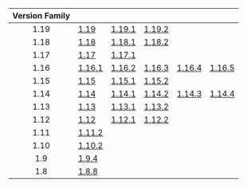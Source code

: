 | Version Family | | | | | |
|:---:|---|---|---|---|---|
| 1.19 | [1.19](https://github.com/BaldGang/spigot-build/releases/download/20221122/spigot-1.19.jar) | [1.19.1](https://github.com/BaldGang/spigot-build/releases/download/20221122/spigot-1.19.1.jar) | [1.19.2](https://github.com/BaldGang/spigot-build/releases/download/20221122/spigot-1.19.2.jar) | | |
| 1.18 | [1.18](https://github.com/BaldGang/spigot-build/releases/download/20221122/spigot-1.18.jar) | [1.18.1](https://github.com/BaldGang/spigot-build/releases/download/20221122/spigot-1.18.1.jar) | [1.18.2](https://github.com/BaldGang/spigot-build/releases/download/20221122/spigot-1.18.2.jar) | | |
| 1.17 | [1.17](https://github.com/BaldGang/spigot-build/releases/download/20221122/spigot-1.17.jar) | [1.17.1](https://github.com/BaldGang/spigot-build/releases/download/20221122/spigot-1.17.1.jar) | | | |
| 1.16 | [1.16.1](https://github.com/BaldGang/spigot-build/releases/download/20221122/spigot-1.16.1.jar) | [1.16.2](https://github.com/BaldGang/spigot-build/releases/download/20221122/spigot-1.16.2.jar) | [1.16.3](https://github.com/BaldGang/spigot-build/releases/download/20221122/spigot-1.16.3.jar) | [1.16.4](https://github.com/BaldGang/spigot-build/releases/download/20221122/spigot-1.16.4.jar) | [1.16.5](https://github.com/BaldGang/spigot-build/releases/download/20221122/spigot-1.16.5.jar) |
| 1.15 | [1.15](https://github.com/BaldGang/spigot-build/releases/download/20221122/spigot-1.15.jar) | [1.15.1](https://github.com/BaldGang/spigot-build/releases/download/20221122/spigot-1.15.1.jar) | [1.15.2](https://github.com/BaldGang/spigot-build/releases/download/20221122/spigot-1.15.2.jar) | | |
| 1.14 | [1.14](https://github.com/BaldGang/spigot-build/releases/download/20221122/spigot-1.14.jar) | [1.14.1](https://github.com/BaldGang/spigot-build/releases/download/20221122/spigot-1.14.1.jar) | [1.14.2](https://github.com/BaldGang/spigot-build/releases/download/20221122/spigot-1.14.2.jar) | [1.14.3](https://github.com/BaldGang/spigot-build/releases/download/20221122/spigot-1.14.3.jar) | [1.14.4](https://github.com/BaldGang/spigot-build/releases/download/20221122/spigot-1.14.4.jar) |
| 1.13 | [1.13](https://github.com/BaldGang/spigot-build/releases/download/20221122/spigot-1.13.jar) | [1.13.1](https://github.com/BaldGang/spigot-build/releases/download/20221122/spigot-1.13.1.jar) | [1.13.2](https://github.com/BaldGang/spigot-build/releases/download/20221122/spigot-1.13.2.jar) | | |
| 1.12 | [1.12](https://github.com/BaldGang/spigot-build/releases/download/20221122/spigot-1.12.jar) | [1.12.1](https://github.com/BaldGang/spigot-build/releases/download/20221122/spigot-1.12.1.jar) | [1.12.2](https://github.com/BaldGang/spigot-build/releases/download/20221122/spigot-1.12.2.jar) | | |
| 1.11 | [1.11.2](https://github.com/BaldGang/spigot-build/releases/download/20221122/spigot-1.11.2.jar) | | | | |
| 1.10 | [1.10.2](https://github.com/BaldGang/spigot-build/releases/download/20221122/spigot-1.10.2.jar) | | | | |
| 1.9 | [1.9.4](https://github.com/BaldGang/spigot-build/releases/download/20221122/spigot-1.9.4.jar) | | | | |
| 1.8 | [1.8.8](https://github.com/BaldGang/spigot-build/releases/download/20221122/spigot-1.8.8.jar) | | | | |
